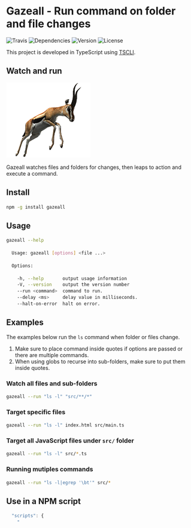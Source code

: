 # Gazeall - Run command on folder and file changes

![Travis](https://img.shields.io/travis/rajinder-yadav/gazeall.svg)
![Dependencies](https://david-dm.org/rajinder-yadav/gazeall.svg)
![Version](https://img.shields.io/badge/Gazeall-0.1.2-blue.svg)
![License](https://img.shields.io/badge/license-GPL--3.0-blue.svg)

This project is developed in TypeScript using [TSCLI](https://github.com/rajinder-yadav/tscli).

## Watch and run

![Image of Gazelle](img/gazelle.png)

Gazeall watches files and folders for changes, then leaps to action and execute a command.

## Install

```sh
npm -g install gazeall
```

## Usage

```sh
gazeall --help

  Usage: gazeall [options] <file ...>

  Options:

    -h, --help       output usage information
    -V, --version    output the version number
    --run <command>  command to run.
    --delay <ms>     delay value in milliseconds.
    --halt-on-error  halt on error.
```

## Examples

The examples below run the `ls` command when folder or files change.

1. Make sure to place command inside quotes if options are passed or there are multiple commands.
1. When using globs to recurse into sub-folders, make sure to put them inside quotes.

### Watch all files and sub-folders

```sh
gazeall --run "ls -l" "src/**/*"
```

### Target specific files

```sh
gazeall --run "ls -l" index.html src/main.ts
```

### Target all JavaScript files under `src/` folder

```sh
gazeall --run "ls -l" src/*.ts
```

### Running mutiples commands

```sh
gazeall --run "ls -l|egrep '\bt'" src/*
```

## Use in a NPM script

```js
  "scripts": {
    "
